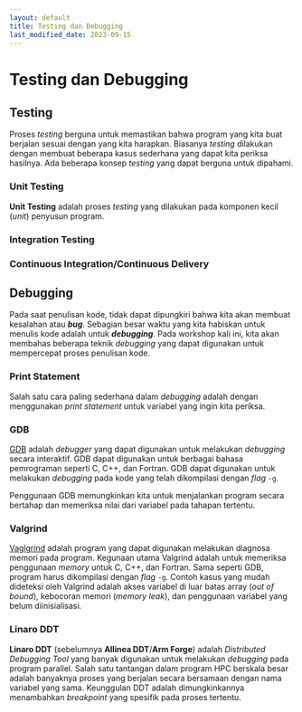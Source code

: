 ```yaml
---
layout: default
title: Testing dan Debugging
last_modified_date: 2023-09-15
---
```

# Testing dan Debugging

## Testing

Proses *testing* berguna untuk memastikan bahwa program yang kita buat berjalan sesuai dengan yang kita harapkan. Biasanya *testing* dilakukan dengan membuat beberapa kasus sederhana yang dapat kita periksa hasilnya. Ada beberapa konsep *testing* yang dapat berguna untuk dipahami.

### Unit Testing

**Unit Testing** adalah proses *testing* yang dilakukan pada komponen kecil (*unit*) penyusun program.

### Integration Testing

### Continuous Integration/Continuous Delivery

## Debugging

Pada saat penulisan kode, tidak dapat dipungkiri bahwa kita akan membuat kesalahan atau ***bug***. Sebagian besar waktu yang kita habiskan untuk menulis kode adalah untuk ***debugging***. Pada workshop kali ini, kita akan membahas beberapa teknik *debugging* yang dapat digunakan untuk mempercepat proses penulisan kode.

### Print Statement

Salah satu cara paling sederhana dalam *debugging* adalah dengan menggunakan *print statement* untuk variabel yang ingin kita periksa.

### GDB

[GDB](https://www.gnu.org/software/gdb/) adalah *debugger* yang dapat digunakan untuk melakukan *debugging* secara interaktif. GDB dapat digunakan untuk berbagai bahasa pemrograman seperti C, C++, dan Fortran. GDB dapat digunakan untuk melakukan *debugging* pada kode yang telah dikompilasi dengan *flag* `-g`.

Penggunaan GDB memungkinkan kita untuk menjalankan program secara bertahap dan memeriksa nilai dari variabel pada tahapan tertentu.

### Valgrind

[Vaglgrind](https://valgrind.org/) adalah program yang dapat digunakan melakukan diagnosa memori pada program. Kegunaan utama Valgrind adalah untuk memeriksa penggunaan *memory* untuk C, C++, dan Fortran. Sama seperti GDB, program harus dikompilasi dengan *flag* `-g`. Contoh kasus yang mudah dideteksi oleh Valgrind adalah akses variabel di luar batas array (*out of bound*), kebocoran memori (*memory leak*), dan penggunaan variabel yang belum diinisialisasi.

### Linaro DDT

**Linaro DDT** (sebelumnya **Allinea DDT**/**Arm Forge**) adalah *Distributed Debugging Tool* yang banyak digunakan untuk melakukan *debugging* pada program parallel. Salah satu tantangan dalam program HPC berskala besar adalah banyaknya proses yang berjalan secara bersamaan dengan nama variabel yang sama. Keunggulan DDT adalah dimungkinkannya menambahkan *breakpoint* yang spesifik pada proses tertentu.
